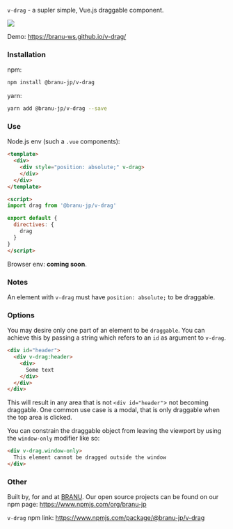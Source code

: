 `v-drag` - a supler simple, Vue.js draggable component.

![](http://g.recordit.co/bMTaLKJUvp.gif)

Demo: https://branu-ws.github.io/v-drag/

### Installation

npm:
```bash
npm install @branu-jp/v-drag
```

yarn:
```bash
yarn add @branu-jp/v-drag --save
```

### Use

Node.js env (such a `.vue` components):

```html
<template>
  <div>
    <div style="position: absolute;" v-drag>
    </div>
  </div>
</template>

<script>
import drag from '@branu-jp/v-drag'

export default {
  directives: {
    drag
  }
}
</script>
```

Browser env: __coming soon__.


### Notes

An element with `v-drag` must have `position: absolute;` to be draggable.

### Options

You may desire only one part of an element to be `draggable`. You can achieve this by passing a string which refers to an `id` as argument to `v-drag`.

```html
<div id="header">
  <div v-drag:header>
    <div>
      Some text
    </div>
  </div>
</div>
```

This will result in any area that is not `<div id="header"`> not becoming draggable. One common use case is a modal, that is only draggable when the top area is clicked.

You can constrain the draggable object from leaving the viewport by using the `window-only` modifier like so:

```html
<div v-drag.window-only>
  This element cannot be dragged outside the window
</div>
```

### Other

Built by, for and at [BRANU](http://branu.jp/). Our open source projects can be found on our npm page: https://www.npmjs.com/org/branu-jp

`v-drag` npm link: https://www.npmjs.com/package/@branu-jp/v-drag
